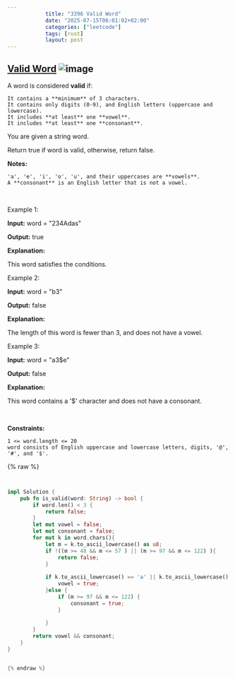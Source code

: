 ```yaml
---
            title: "3396 Valid Word"
            date: "2025-07-15T06:01:02+02:00"
            categories: ["leetcode"]
            tags: [rust]
            layout: post
---
```

            
## [Valid Word](https://leetcode.com/problems/valid-word) ![image](https://img.shields.io/badge/Difficulty-Easy-brightgreen)

A word is considered **valid** if:

	It contains a **minimum** of 3 characters.
	It contains only digits (0-9), and English letters (uppercase and lowercase).
	It includes **at least** one **vowel**.
	It includes **at least** one **consonant**.

You are given a string word.

Return true if word is valid, otherwise, return false.

**Notes:**

	'a', 'e', 'i', 'o', 'u', and their uppercases are **vowels**.
	A **consonant** is an English letter that is not a vowel.

 

Example 1:

**Input:** word = "234Adas"

**Output:** true

**Explanation:**

This word satisfies the conditions.

Example 2:

**Input:** word = "b3"

**Output:** false

**Explanation:**

The length of this word is fewer than 3, and does not have a vowel.

Example 3:

**Input:** word = "a3$e"

**Output:** false

**Explanation:**

This word contains a '$' character and does not have a consonant.

 

**Constraints:**

	1 <= word.length <= 20
	word consists of English uppercase and lowercase letters, digits, '@', '#', and '$'.

{% raw %}


```rust


impl Solution {
    pub fn is_valid(word: String) -> bool {
        if word.len() < 3 {
            return false;
        }
        let mut vowel = false;
        let mut consonant = false;
        for mut k in word.chars(){
            let m = k.to_ascii_lowercase() as u8;
            if !((m >= 48 && m <= 57 ) || (m >= 97 && m <= 122) ){
                return false;
            } 
            
            if k.to_ascii_lowercase() == 'a' || k.to_ascii_lowercase() == 'e' || k.to_ascii_lowercase() == 'i' || k.to_ascii_lowercase() == 'o' || k.to_ascii_lowercase() == 'u' {
                vowel = true;
            }else {
                if (m >= 97 && m <= 122) {
                    consonant = true;
                }
                
            }
        }
        return vowel && consonant;
    }
}


{% endraw %}
